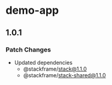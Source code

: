 # demo-app

## 1.0.1

### Patch Changes

- Updated dependencies
  - @stackframe/stack@1.1.0
  - @stackframe/stack-shared@1.1.0
